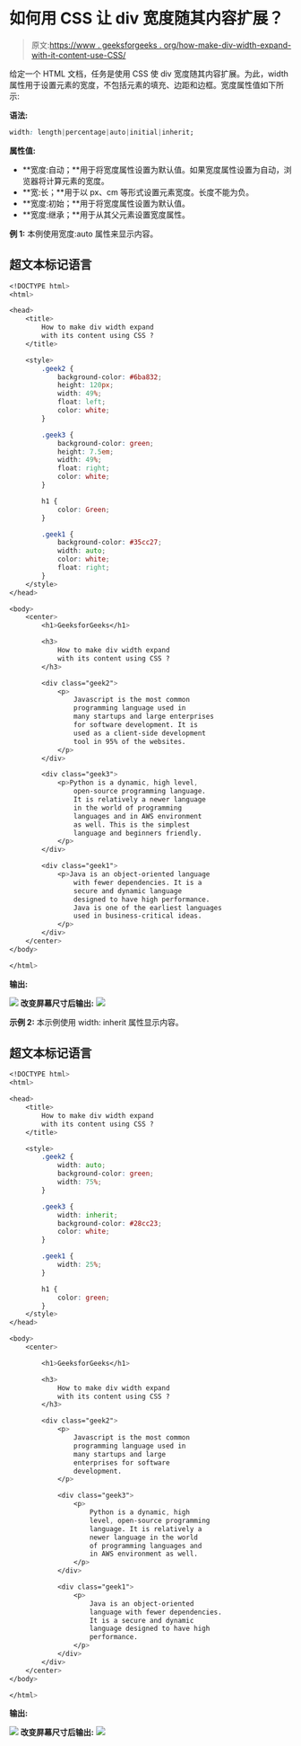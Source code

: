 # 如何用 CSS 让 div 宽度随其内容扩展？

> 原文:[https://www . geeksforgeeks . org/how-make-div-width-expand-with-it-content-use-CSS/](https://www.geeksforgeeks.org/how-to-make-div-width-expand-with-its-content-using-css/)

给定一个 HTML 文档，任务是使用 CSS 使 div 宽度随其内容扩展。为此，width 属性用于设置元素的宽度，不包括元素的填充、边距和边框。宽度属性值如下所示:

**语法:**

```css
width: length|percentage|auto|initial|inherit;

```

**属性值:**

*   **宽度:自动；**用于将宽度属性设置为默认值。如果宽度属性设置为自动，浏览器将计算元素的宽度。
*   **宽:长；**用于以 px、cm 等形式设置元素宽度。长度不能为负。
*   **宽度:初始；**用于将宽度属性设置为默认值。
*   **宽度:继承；**用于从其父元素设置宽度属性。

**例 1:** 本例使用宽度:auto 属性来显示内容。

## 超文本标记语言

```css
<!DOCTYPE html>
<html>

<head>
    <title>
        How to make div width expand 
        with its content using CSS ?
    </title>

    <style>
        .geek2 {
            background-color: #6ba832;
            height: 120px;
            width: 49%;
            float: left;
            color: white;
        }

        .geek3 {
            background-color: green;
            height: 7.5em;
            width: 49%;
            float: right;
            color: white;
        }

        h1 {
            color: Green;
        }

        .geek1 {
            background-color: #35cc27;
            width: auto;
            color: white;
            float: right;
        }
    </style>
</head>

<body>
    <center>
        <h1>GeeksforGeeks</h1>

        <h3>
            How to make div width expand 
            with its content using CSS ?
        </h3>

        <div class="geek2">
            <p>
                Javascript is the most common 
                programming language used in 
                many startups and large enterprises 
                for software development. It is 
                used as a client-side development 
                tool in 95% of the websites. 
            </p>
        </div>

        <div class="geek3">
            <p>Python is a dynamic, high level, 
                open-source programming language. 
                It is relatively a newer language
                in the world of programming 
                languages and in AWS environment 
                as well. This is the simplest 
                language and beginners friendly. 
            </p>
        </div>

        <div class="geek1">
            <p>Java is an object-oriented language 
                with fewer dependencies. It is a 
                secure and dynamic language 
                designed to have high performance.
                Java is one of the earliest languages
                used in business-critical ideas. 
            </p>
        </div>
    </center>
</body>

</html>
```

**输出:**

![](img/0676fd2eb3a62a8196af73a9ea828f3c.png)
**改变屏幕尺寸后输出:**
![](img/c5e37efbc8078cefd4837aafb07b8c38.png)

**示例 2:** 本示例使用 width: inherit 属性显示内容。

## 超文本标记语言

```css
<!DOCTYPE html>
<html>

<head>
    <title>
        How to make div width expand 
        with its content using CSS ?
    </title>

    <style>
        .geek2 {
            width: auto;
            background-color: green;
            width: 75%;
        }

        .geek3 {
            width: inherit;
            background-color: #28cc23;
            color: white;
        }

        .geek1 {
            width: 25%;
        }

        h1 {
            color: green;
        }
    </style>
</head>

<body>
    <center>

        <h1>GeeksforGeeks</h1>

        <h3>
            How to make div width expand 
            with its content using CSS ?
        </h3>

        <div class="geek2">
            <p>
                Javascript is the most common 
                programming language used in 
                many startups and large 
                enterprises for software 
                development.
            </p>

            <div class="geek3">
                <p>
                    Python is a dynamic, high 
                    level, open-source programming
                    language. It is relatively a 
                    newer language in the world
                    of programming languages and 
                    in AWS environment as well.
                </p>
            </div>

            <div class="geek1">
                <p>
                    Java is an object-oriented 
                    language with fewer dependencies. 
                    It is a secure and dynamic
                    language designed to have high 
                    performance.
                </p>
            </div>
        </div>
    </center>
</body>

</html>
```

**输出:**

![](img/ed32c6d578d8014c33d391fc4dcf2fe3.png)
**改变屏幕尺寸后输出:**
![](img/5a31d891f5743a89fad289a5daeb3953.png)